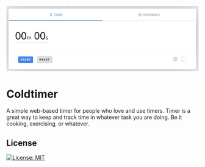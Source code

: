 
![alt text](one.png)

#  Coldtimer
A simple web-based timer for people who love and use timers. Timer is a great way to keep and track
time in whatever task you are doing. Be it cooking, exercising, or whatever.

## License

[![License: MIT](https://img.shields.io/badge/License-MIT-yellow.svg)](https://opensource.org/licenses/MIT)
